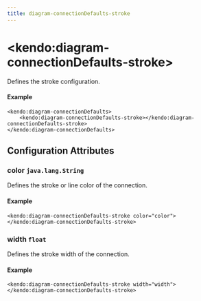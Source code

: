 ```yaml
---
title: diagram-connectionDefaults-stroke
---
```


# \<kendo:diagram-connectionDefaults-stroke\>

Defines the stroke configuration.

#### Example
    <kendo:diagram-connectionDefaults>
        <kendo:diagram-connectionDefaults-stroke></kendo:diagram-connectionDefaults-stroke>
    </kendo:diagram-connectionDefaults>

## Configuration Attributes

### color `java.lang.String`

Defines the stroke or line color of the connection.

#### Example
    <kendo:diagram-connectionDefaults-stroke color="color">
    </kendo:diagram-connectionDefaults-stroke>

### width `float`

Defines the stroke width of the connection.

#### Example
    <kendo:diagram-connectionDefaults-stroke width="width">
    </kendo:diagram-connectionDefaults-stroke>

